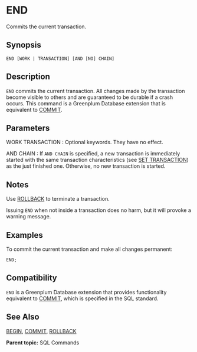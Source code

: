 # END

Commits the current transaction.

## Synopsis

``` {#sql_command_synopsis}
END [WORK | TRANSACTION] [AND [NO] CHAIN]
```

## Description

`END` commits the current transaction. All changes made by the transaction become visible to others and are guaranteed to be durable if a crash occurs. This command is a Greenplum Database extension that is equivalent to [COMMIT](COMMIT.html).

## Parameters

WORK
TRANSACTION
:   Optional keywords. They have no effect.

AND CHAIN
:   If `AND CHAIN` is specified, a new transaction is immediately started with the same transaction characteristics (see [SET TRANSACTION](SET_TRANSACTION.html)) as the just finished one. Otherwise, no new transaction is started.

## Notes

Use [ROLLBACK](ROLLBACK.html) to terminate a transaction.

Issuing `END` when not inside a transaction does no harm, but it will provoke a warning message.

## Examples

To commit the current transaction and make all changes permanent:

```
END;
```

## Compatibility

`END` is a Greenplum Database extension that provides functionality equivalent to [COMMIT](COMMIT.html), which is specified in the SQL standard.

## See Also

[BEGIN](BEGIN.html), [COMMIT](COMMIT.html), [ROLLBACK](ROLLBACK.html)

**Parent topic:** SQL Commands

